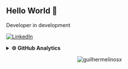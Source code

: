## Hello World 👋

Developer in development

[![LinkedIn](https://img.shields.io/badge/LinkedIn-0077B5?style=for-the-badge&logo=linkedin&logoColor=white)](https://www.linkedin.com/in/guilhermelinosx/)





<details>
   
   <summary><b>⚙️ GitHub Analytics</b></summary>
   </br>
  <div align="center">
  <img height="240em" src="https://github-readme-stats.vercel.app/api?username=guilhermelinosx&show_icons=true&theme=dark"/>
  <img height="240em" src="https://github-readme-stats.vercel.app/api/top-langs/?username=guilhermelinosx&theme=dark"/>
  </div>
</details>

<p align="center"> <img src="https://komarev.com/ghpvc/?username=guilhermelinosx&label=Profile%20views&color=03bb85&style=flat" alt="guilhermelinosx" /> </p>


